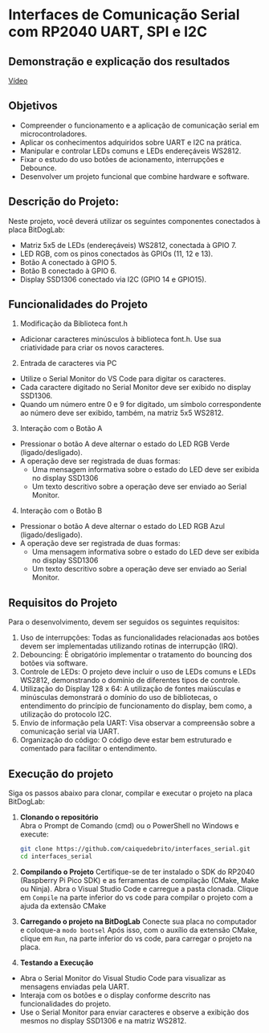 #  Interfaces de Comunicação Serial com RP2040 UART, SPI e I2C 

## Demonstração e explicação dos resultados

[Vídeo](https://youtube.com/shorts/WW2Ll9_JZnc?feature=share)

## Objetivos 
- Compreender o funcionamento e a aplicação de comunicação serial em microcontroladores. 
- Aplicar os conhecimentos adquiridos sobre UART e I2C na prática. 
- Manipular e controlar LEDs comuns e LEDs endereçáveis WS2812. 
- Fixar o estudo do uso botões de acionamento, interrupções e Debounce. 
- Desenvolver um projeto funcional que combine hardware e software. 

## Descrição do Projeto: 
Neste projeto, você deverá utilizar os seguintes componentes conectados à placa BitDogLab: 
- Matriz 5x5 de LEDs (endereçáveis) WS2812, conectada à GPIO 7. 
- LED RGB, com os pinos conectados às GPIOs (11, 12 e 13). 
- Botão A conectado à GPIO 5. 
- Botão B conectado à GPIO 6. 
- Display SSD1306 conectado via I2C (GPIO 14 e GPIO15). 

## Funcionalidades do Projeto 
1. Modificação da Biblioteca font.h 
- Adicionar caracteres minúsculos à biblioteca font.h. Use sua criatividade para criar os novos 
caracteres. 
2. Entrada de caracteres via PC  
- Utilize o Serial Monitor do VS Code para digitar os caracteres. 
- Cada caractere digitado no Serial Monitor deve ser exibido no display SSD1306. 
- Quando um número entre 0 e 9 for digitado, um símbolo correspondente ao número deve ser exibido, também, na matriz 5x5 WS2812.  
3. Interação com o Botão A  
- Pressionar o botão A deve alternar o estado do LED RGB Verde (ligado/desligado). 
- A operação deve ser registrada de duas formas: 
  - Uma mensagem informativa sobre o estado do LED deve ser exibida no display 
SSD1306 
  - Um texto descritivo sobre a operação deve ser enviado ao Serial Monitor. 
4. Interação com o Botão B 
- Pressionar o botão A deve alternar o estado do LED RGB Azul (ligado/desligado). 
- A operação deve ser registrada de duas formas: 
  - Uma mensagem informativa sobre o estado do LED deve ser exibida no display 
SSD1306 
  - Um texto descritivo sobre a operação deve ser enviado ao Serial Monitor.

## Requisitos do Projeto 
Para o desenvolvimento, devem ser seguidos os seguintes requisitos: 
1. Uso de interrupções: Todas as funcionalidades relacionadas aos botões devem ser implementadas utilizando rotinas de interrupção (IRQ). 
2. Debouncing: É obrigatório implementar o tratamento do bouncing dos botões via software. 
3. Controle de LEDs: O projeto deve incluir o uso de LEDs comuns e LEDs WS2812, demonstrando o domínio de diferentes tipos de controle. 
4. Utilização do Display 128 x 64: A utilização de fontes maiúsculas e minúsculas demonstrará o domínio do uso de bibliotecas, o entendimento do princípio de funcionamento do display, bem como, a utilização do protocolo I2C. 
5. Envio de informação pela UART: Visa observar a compreensão sobre a comunicação serial via UART. 
6. Organização do código: O código deve estar bem estruturado e comentado para facilitar o entendimento.

## Execução do projeto

Siga os passos abaixo para clonar, compilar e executar o projeto na placa BitDogLab:

1. **Clonando o repositório**  
   Abra o Prompt de Comando (cmd) ou o PowerShell no Windows e execute:
   ```bash
   git clone https://github.com/caiquedebrito/interfaces_serial.git
   cd interfaces_serial
   ```

2. **Compilando o Projeto**
Certifique-se de ter instalado o SDK do RP2040 (Raspberry Pi Pico SDK) e as ferramentas de compilação (CMake, Make ou Ninja).
Abra o Visual Studio Code e carregue a pasta clonada.
Clique em `Compile` na parte inferior do vs code para compilar o projeto com a ajuda da extensão CMake

3. **Carregando o projeto na BitDogLab**
Conecte sua placa no computador e coloque-a ``modo bootsel``
Após isso, com o auxílio da extensão CMake, clique em ``Run``, na parte inferior do vs code, para carregar o projeto na placa.

4. **Testando a Execução**

- Abra o Serial Monitor do Visual Studio Code para visualizar as mensagens enviadas pela UART.
- Interaja com os botões e o display conforme descrito nas funcionalidades do projeto.
- Use o Serial Monitor para enviar caracteres e observe a exibição dos mesmos no display SSD1306 e na matriz WS2812.